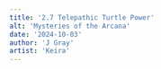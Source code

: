 ```yaml
---
title: '2.7 Telepathic Turtle Power'
alt: 'Mysteries of the Arcana'
date: '2024-10-03'
author: 'J Gray'
artist: 'Keira'
---
```

